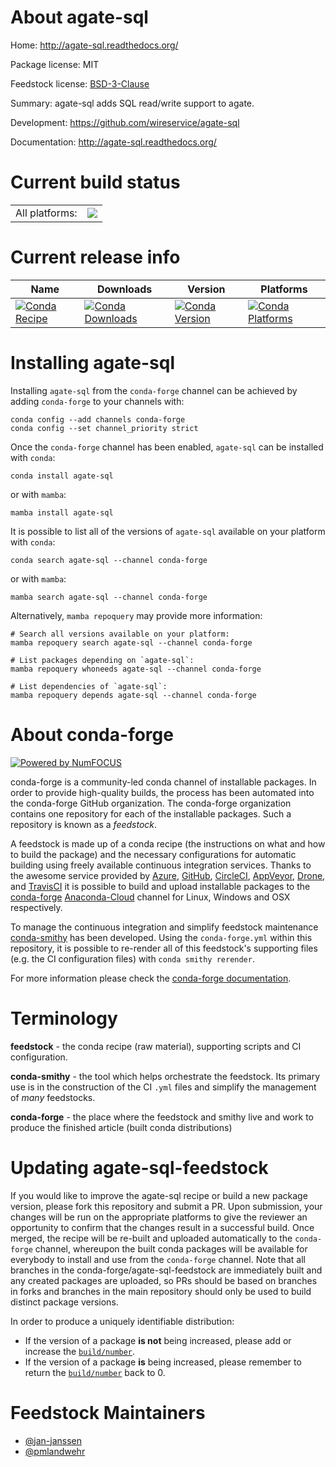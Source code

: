 About agate-sql
===============

Home: http://agate-sql.readthedocs.org/

Package license: MIT

Feedstock license: [BSD-3-Clause](https://github.com/conda-forge/agate-sql-feedstock/blob/main/LICENSE.txt)

Summary: agate-sql adds SQL read/write support to agate.

Development: https://github.com/wireservice/agate-sql

Documentation: http://agate-sql.readthedocs.org/

Current build status
====================


<table><tr><td>All platforms:</td>
    <td>
      <a href="https://dev.azure.com/conda-forge/feedstock-builds/_build/latest?definitionId=2661&branchName=main">
        <img src="https://dev.azure.com/conda-forge/feedstock-builds/_apis/build/status/agate-sql-feedstock?branchName=main">
      </a>
    </td>
  </tr>
</table>

Current release info
====================

| Name | Downloads | Version | Platforms |
| --- | --- | --- | --- |
| [![Conda Recipe](https://img.shields.io/badge/recipe-agate--sql-green.svg)](https://anaconda.org/conda-forge/agate-sql) | [![Conda Downloads](https://img.shields.io/conda/dn/conda-forge/agate-sql.svg)](https://anaconda.org/conda-forge/agate-sql) | [![Conda Version](https://img.shields.io/conda/vn/conda-forge/agate-sql.svg)](https://anaconda.org/conda-forge/agate-sql) | [![Conda Platforms](https://img.shields.io/conda/pn/conda-forge/agate-sql.svg)](https://anaconda.org/conda-forge/agate-sql) |

Installing agate-sql
====================

Installing `agate-sql` from the `conda-forge` channel can be achieved by adding `conda-forge` to your channels with:

```
conda config --add channels conda-forge
conda config --set channel_priority strict
```

Once the `conda-forge` channel has been enabled, `agate-sql` can be installed with `conda`:

```
conda install agate-sql
```

or with `mamba`:

```
mamba install agate-sql
```

It is possible to list all of the versions of `agate-sql` available on your platform with `conda`:

```
conda search agate-sql --channel conda-forge
```

or with `mamba`:

```
mamba search agate-sql --channel conda-forge
```

Alternatively, `mamba repoquery` may provide more information:

```
# Search all versions available on your platform:
mamba repoquery search agate-sql --channel conda-forge

# List packages depending on `agate-sql`:
mamba repoquery whoneeds agate-sql --channel conda-forge

# List dependencies of `agate-sql`:
mamba repoquery depends agate-sql --channel conda-forge
```


About conda-forge
=================

[![Powered by
NumFOCUS](https://img.shields.io/badge/powered%20by-NumFOCUS-orange.svg?style=flat&colorA=E1523D&colorB=007D8A)](https://numfocus.org)

conda-forge is a community-led conda channel of installable packages.
In order to provide high-quality builds, the process has been automated into the
conda-forge GitHub organization. The conda-forge organization contains one repository
for each of the installable packages. Such a repository is known as a *feedstock*.

A feedstock is made up of a conda recipe (the instructions on what and how to build
the package) and the necessary configurations for automatic building using freely
available continuous integration services. Thanks to the awesome service provided by
[Azure](https://azure.microsoft.com/en-us/services/devops/), [GitHub](https://github.com/),
[CircleCI](https://circleci.com/), [AppVeyor](https://www.appveyor.com/),
[Drone](https://cloud.drone.io/welcome), and [TravisCI](https://travis-ci.com/)
it is possible to build and upload installable packages to the
[conda-forge](https://anaconda.org/conda-forge) [Anaconda-Cloud](https://anaconda.org/)
channel for Linux, Windows and OSX respectively.

To manage the continuous integration and simplify feedstock maintenance
[conda-smithy](https://github.com/conda-forge/conda-smithy) has been developed.
Using the ``conda-forge.yml`` within this repository, it is possible to re-render all of
this feedstock's supporting files (e.g. the CI configuration files) with ``conda smithy rerender``.

For more information please check the [conda-forge documentation](https://conda-forge.org/docs/).

Terminology
===========

**feedstock** - the conda recipe (raw material), supporting scripts and CI configuration.

**conda-smithy** - the tool which helps orchestrate the feedstock.
                   Its primary use is in the construction of the CI ``.yml`` files
                   and simplify the management of *many* feedstocks.

**conda-forge** - the place where the feedstock and smithy live and work to
                  produce the finished article (built conda distributions)


Updating agate-sql-feedstock
============================

If you would like to improve the agate-sql recipe or build a new
package version, please fork this repository and submit a PR. Upon submission,
your changes will be run on the appropriate platforms to give the reviewer an
opportunity to confirm that the changes result in a successful build. Once
merged, the recipe will be re-built and uploaded automatically to the
`conda-forge` channel, whereupon the built conda packages will be available for
everybody to install and use from the `conda-forge` channel.
Note that all branches in the conda-forge/agate-sql-feedstock are
immediately built and any created packages are uploaded, so PRs should be based
on branches in forks and branches in the main repository should only be used to
build distinct package versions.

In order to produce a uniquely identifiable distribution:
 * If the version of a package **is not** being increased, please add or increase
   the [``build/number``](https://docs.conda.io/projects/conda-build/en/latest/resources/define-metadata.html#build-number-and-string).
 * If the version of a package **is** being increased, please remember to return
   the [``build/number``](https://docs.conda.io/projects/conda-build/en/latest/resources/define-metadata.html#build-number-and-string)
   back to 0.

Feedstock Maintainers
=====================

* [@jan-janssen](https://github.com/jan-janssen/)
* [@pmlandwehr](https://github.com/pmlandwehr/)

